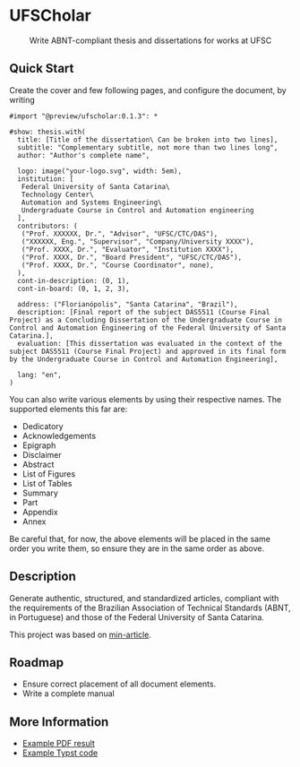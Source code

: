 # UFSCholar

<center>
  Write ABNT-compliant thesis and dissertations for works at UFSC
</center>


## Quick Start

Create the cover and few following pages, and configure the document, by writing

```typst
#import "@preview/ufscholar:0.1.3": *

#show: thesis.with(
  title: [Title of the dissertation\ Can be broken into two lines],
  subtitle: "Complementary subtitle, not more than two lines long",
  author: "Author's complete name",

  logo: image("your-logo.svg", width: 5em),
  institution: [
   Federal University of Santa Catarina\
   Technology Center\
   Automation and Systems Engineering\
   Undergraduate Course in Control and Automation engineering
  ],
  contributors: (
   ("Prof. XXXXXX, Dr.", "Advisor", "UFSC/CTC/DAS"),
   ("XXXXXX, Eng.", "Supervisor", "Company/University XXXX"),
   ("Prof. XXXX, Dr.", "Evaluator", "Institution XXXX"),
   ("Prof. XXXX, Dr.", "Board President", "UFSC/CTC/DAS"),
   ("Prof. XXXX, Dr.", "Course Coordinator", none),
  ),
  cont-in-description: (0, 1),
  cont-in-board: (0, 1, 2, 3),

  address: ("Florianópolis", "Santa Catarina", "Brazil"),
  description: [Final report of the subject DAS5511 (Course Final Project) as a Concluding Dissertation of the Undergraduate Course in Control and Automation Engineering of the Federal University of Santa Catarina.],
  evaluation: [This dissertation was evaluated in the context of the subject DAS5511 (Course Final Project) and approved in its final form by the Undergraduate Course in Control and Automation Engineering],

  lang: "en",
)
```

You can also write various elements by using their respective names. The supported elements this far are:

- Dedicatory
- Acknowledgements
- Epigraph
- Disclaimer
- Abstract
- List of Figures
- List of Tables
- Summary
- Part
- Appendix
- Annex

Be careful that, for now, the above elements will be placed in the same order you write them, so ensure they are in the same order as above.

## Description

Generate authentic, structured, and standardized articles, compliant with the requirements of the Brazilian Association of Technical Standards (ABNT, in Portuguese) and those of the Federal University of Santa Catarina.

This project was based on [min-article](https://github.com/mayconfmelo/min-article).

## Roadmap

- Ensure correct placement of all document elements.
- Write a complete manual

## More Information

- [Example PDF result](https://raw.githubusercontent.com/mayconfmelo/min-article/refs/tags/0.1.0/docs/pdf/example.pdf)
- [Example Typst code](https://github.com/MarkV43/ufsc-thesis-typst/blob/main/template/main.typ)
